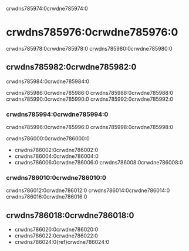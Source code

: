 crwdns785974:0crwdne785974:0
# crwdns785976:0crwdne785976:0

crwdns785978:0crwdne785978:0 crwdns785980:0crwdne785980:0

## crwdns785982:0crwdne785982:0

crwdns785984:0crwdne785984:0

crwdns785986:0crwdne785986:0 crwdns785988:0crwdne785988:0 crwdns785990:0crwdne785990:0 crwdns785992:0crwdne785992:0

### crwdns785994:0crwdne785994:0

crwdns785996:0crwdne785996:0 crwdns785998:0crwdne785998:0

crwdns786000:0crwdne786000:0
- crwdns786002:0crwdne786002:0
- crwdns786004:0crwdne786004:0
- crwdns786006:0crwdne786006:0 crwdns786008:0crwdne786008:0

### crwdns786010:0crwdne786010:0

crwdns786012:0crwdne786012:0 crwdns786014:0crwdne786014:0 crwdns786016:0crwdne786016:0

## crwdns786018:0crwdne786018:0

- crwdns786020:0crwdne786020:0
- crwdns786022:0crwdne786022:0
- crwdns786024:0{ref}crwdne786024:0
